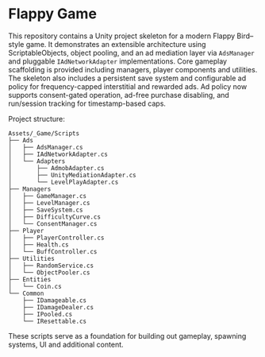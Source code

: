 # Flappy Game

This repository contains a Unity project skeleton for a modern Flappy Bird–style game.
It demonstrates an extensible architecture using ScriptableObjects, object pooling,
and an ad mediation layer via `AdsManager` and pluggable `IAdNetworkAdapter` implementations.
Core gameplay scaffolding is provided including managers, player components and utilities.
The skeleton also includes a persistent save system and configurable ad policy for frequency-capped interstitial and rewarded ads.
Ad policy now supports consent-gated operation, ad-free purchase disabling, and run/session tracking for timestamp-based caps.

Project structure:

```
Assets/_Game/Scripts
├── Ads
│   ├── AdsManager.cs
│   ├── IAdNetworkAdapter.cs
│   └── Adapters
│       ├── AdmobAdapter.cs
│       ├── UnityMediationAdapter.cs
│       └── LevelPlayAdapter.cs
├── Managers
│   ├── GameManager.cs
│   ├── LevelManager.cs
│   ├── SaveSystem.cs
│   ├── DifficultyCurve.cs
│   └── ConsentManager.cs
├── Player
│   ├── PlayerController.cs
│   ├── Health.cs
│   └── BuffController.cs
├── Utilities
│   ├── RandomService.cs
│   └── ObjectPooler.cs
├── Entities
│   └── Coin.cs
└── Common
    ├── IDamageable.cs
    ├── IDamageDealer.cs
    ├── IPooled.cs
    └── IResettable.cs
```

These scripts serve as a foundation for building out gameplay, spawning systems, UI and
additional content.

